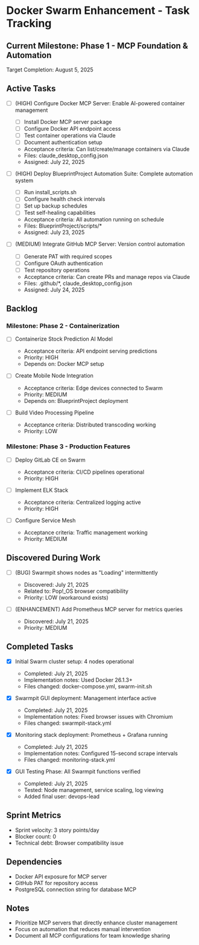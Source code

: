 # Docker Swarm Enhancement - Task Tracking

## Current Milestone: Phase 1 - MCP Foundation & Automation
Target Completion: August 5, 2025

## Active Tasks

- [ ] (HIGH) Configure Docker MCP Server: Enable AI-powered container management
  - [ ] Install Docker MCP server package
  - [ ] Configure Docker API endpoint access
  - [ ] Test container operations via Claude
  - [ ] Document authentication setup
  - Acceptance criteria: Can list/create/manage containers via Claude
  - Files: claude_desktop_config.json
  - Assigned: July 22, 2025

- [ ] (HIGH) Deploy BlueprintProject Automation Suite: Complete automation system
  - [ ] Run install_scripts.sh
  - [ ] Configure health check intervals
  - [ ] Set up backup schedules
  - [ ] Test self-healing capabilities
  - Acceptance criteria: All automation running on schedule
  - Files: BlueprintProject/scripts/*
  - Assigned: July 23, 2025

- [ ] (MEDIUM) Integrate GitHub MCP Server: Version control automation
  - [ ] Generate PAT with required scopes
  - [ ] Configure OAuth authentication
  - [ ] Test repository operations
  - Acceptance criteria: Can create PRs and manage repos via Claude
  - Files: .github/*, claude_desktop_config.json
  - Assigned: July 24, 2025

## Backlog

### Milestone: Phase 2 - Containerization
- [ ] Containerize Stock Prediction AI Model
  - Acceptance criteria: API endpoint serving predictions
  - Priority: HIGH
  - Depends on: Docker MCP setup

- [ ] Create Mobile Node Integration
  - Acceptance criteria: Edge devices connected to Swarm
  - Priority: MEDIUM
  - Depends on: BlueprintProject deployment

- [ ] Build Video Processing Pipeline
  - Acceptance criteria: Distributed transcoding working
  - Priority: LOW

### Milestone: Phase 3 - Production Features
- [ ] Deploy GitLab CE on Swarm
  - Acceptance criteria: CI/CD pipelines operational
  - Priority: HIGH

- [ ] Implement ELK Stack
  - Acceptance criteria: Centralized logging active
  - Priority: HIGH

- [ ] Configure Service Mesh
  - Acceptance criteria: Traffic management working
  - Priority: MEDIUM

## Discovered During Work

- [ ] (BUG) Swarmpit shows nodes as "Loading" intermittently
  - Discovered: July 21, 2025
  - Related to: Pop!_OS browser compatibility
  - Priority: LOW (workaround exists)

- [ ] (ENHANCEMENT) Add Prometheus MCP server for metrics queries
  - Discovered: July 21, 2025
  - Priority: MEDIUM

## Completed Tasks

- [x] Initial Swarm cluster setup: 4 nodes operational
  - Completed: July 21, 2025
  - Implementation notes: Used Docker 26.1.3+
  - Files changed: docker-compose.yml, swarm-init.sh

- [x] Swarmpit GUI deployment: Management interface active
  - Completed: July 21, 2025
  - Implementation notes: Fixed browser issues with Chromium
  - Files changed: swarmpit-stack.yml

- [x] Monitoring stack deployment: Prometheus + Grafana running
  - Completed: July 21, 2025
  - Implementation notes: Configured 15-second scrape intervals
  - Files changed: monitoring-stack.yml

- [x] GUI Testing Phase: All Swarmpit functions verified
  - Completed: July 21, 2025
  - Tested: Node management, service scaling, log viewing
  - Added final user: devops-lead

## Sprint Metrics
- Sprint velocity: 3 story points/day
- Blocker count: 0
- Technical debt: Browser compatibility issue

## Dependencies
- Docker API exposure for MCP server
- GitHub PAT for repository access
- PostgreSQL connection string for database MCP

## Notes
- Prioritize MCP servers that directly enhance cluster management
- Focus on automation that reduces manual intervention
- Document all MCP configurations for team knowledge sharing
